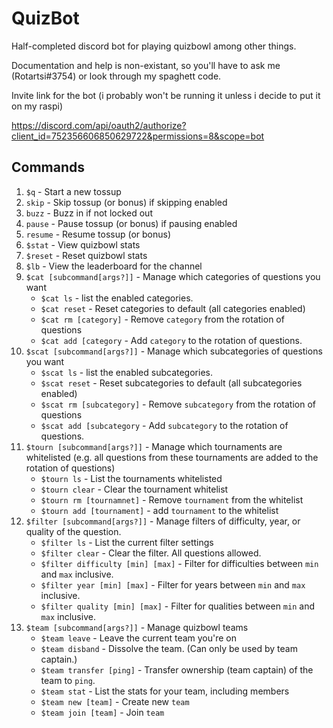 # QuizBot

Half-completed discord bot for playing quizbowl among other things. 

Documentation and help is non-existant, so you'll have to ask me (Rotartsi#3754) or look through my spaghett code.

Invite link for the bot (i probably won't be running it unless i decide to put it on my raspi)

https://discord.com/api/oauth2/authorize?client_id=752356606850629722&permissions=8&scope=bot

## Commands
1. `$q` - Start a new tossup
2. `skip` - Skip tossup (or bonus) if skipping enabled
3. `buzz` - Buzz in if not locked out
4. `pause` - Pause tossup (or bonus) if pausing enabled
5. `resume` - Resume tossup (or bonus)
6. `$stat` - View quizbowl stats
7. `$reset` - Reset quizbowl stats
8. `$lb` - View the leaderboard for the channel
9. `$cat [subcommand[args?]]` - Manage which categories of questions you want 
    - `$cat ls` - list the enabled categories.
    - `$cat reset` - Reset categories to default (all categories enabled)
    - `$cat rm [category]` - Remove `category` from the rotation of questions
    - `$cat add [category` - Add `category` to the rotation of questions.
10. `$scat [subcommand[args?]]` - Manage which subcategories of questions you want
    - `$scat ls` - list the enabled subcategories.
    - `$scat reset` - Reset subcategories to default (all subcategories enabled)
    - `$scat rm [subcategory]` - Remove `subcategory` from the rotation of questions
    - `$scat add [subcategory` - Add `subcategory` to the rotation of questions.
11. `$tourn [subcommand[args?]]` - Manage which tournaments are whitelisted (e.g. all questions from these tournaments are added to the 
    rotation of questions)
    - `$tourn ls` - List the tournaments whitelisted
    - `$tourn clear` - Clear the tournament whitelist
    - `$tourn rm [tournamnet]` - Remove `tournament` from the whitelist
    - `$tourn add [tournament]` - add `tournament` to the whitelist
12. `$filter [subcommand[args?]]` - Manage filters of difficulty, year, or quality of the question.
    - `$filter ls` - List the current filter settings
    - `$filter clear` - Clear the filter. All questions allowed.
    - `$filter difficulty [min] [max]` - Filter for difficulties between `min` and `max` inclusive.
    - `$filter year [min] [max]` - Filter for years between `min` and `max` inclusive.
    - `$filter quality [min] [max]` - Filter for qualities between `min` and `max` inclusive.
13. `$team [subcommand[args?]]` - Manage quizbowl teams
    - `$team leave` - Leave the current team you're on
    - `$team disband` - Dissolve the team. (Can only be used by team captain.)
    - `$team transfer [ping]` - Transfer ownership (team captain) of the team to `ping`.
    - `$team stat` - List the stats for your team, including members
    - `$team new [team]` - Create new `team`
    - `$team join [team]` - Join `team`